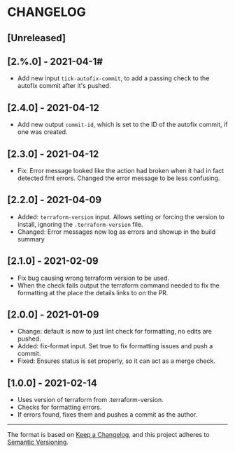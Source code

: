 # CHANGELOG

## [Unreleased]

## [2.%.0] - 2021-04-1#

- Add new input `tick-autofix-commit`, to add a passing check to the autofix commit after it's pushed.

## [2.4.0] - 2021-04-12

- Add new output `commit-id`, which is set to the ID of the autofix commit, if one was created.

## [2.3.0] - 2021-04-12

- Fix: Error message looked like the action had broken when it had in fact detected fmt errors. Changed the error message to be less confusing.

## [2.2.0] - 2021-04-09

- Added: `terraform-version` input. Allows setting or forcing the version to install, ignoring the `.terraform-version` file.
- Changed: Error messages now log as errors and showup in the build summary

## [2.1.0] - 2021-02-09

- Fix bug causing wrong terraform version to be used.
- When the check fails output the terraform command needed to fix the formatting at the place the details links to on the PR.


## [2.0.0] - 2021-01-09

- Change: default is now to just lint check for formatting, no edits are pushed.
- Added: fix-format input. Set true to fix formatting issues and push a commit.
- Fixed: Ensures status is set properly, so it can act as a merge check.

## [1.0.0] - 2021-02-14

- Uses version of terraform from .terraform-version.
- Checks for formatting errors.
- If errors found, fixes them and pushes a commit as the author.

----

The format is based on [Keep a Changelog](https://keepachangelog.com/en/1.0.0/),
and this project adheres to [Semantic Versioning](https://semver.org/spec/v2.0.0.html).
